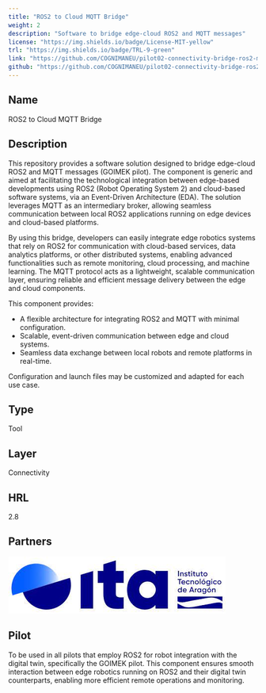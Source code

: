 ```yaml
---
title: "ROS2 to Cloud MQTT Bridge"
weight: 2
description: "Software to bridge edge-cloud ROS2 and MQTT messages"
license: "https://img.shields.io/badge/License-MIT-yellow"
trl: "https://img.shields.io/badge/TRL-9-green"
link: "https://github.com/COGNIMANEU/pilot02-connectivity-bridge-ros2-mqtt"
github: "https://github.com/COGNIMANEU/pilot02-connectivity-bridge-ros2-mqtt"
---
```


## Name
ROS2 to Cloud MQTT Bridge

## Description
This repository provides a software solution designed to bridge edge-cloud ROS2 and MQTT messages (GOIMEK pilot). The component is generic and aimed at facilitating the technological integration between edge-based developments using ROS2 (Robot Operating System 2) and cloud-based software systems, via an Event-Driven Architecture (EDA). The solution leverages MQTT as an intermediary broker, allowing seamless communication between local ROS2 applications running on edge devices and cloud-based platforms.

By using this bridge, developers can easily integrate edge robotics systems that rely on ROS2 for communication with cloud-based services, data analytics platforms, or other distributed systems, enabling advanced functionalities such as remote monitoring, cloud processing, and machine learning. The MQTT protocol acts as a lightweight, scalable communication layer, ensuring reliable and efficient message delivery between the edge and cloud components.

This component provides:
- A flexible architecture for integrating ROS2 and MQTT with minimal configuration.
- Scalable, event-driven communication between edge and cloud systems.
- Seamless data exchange between local robots and remote platforms in real-time.

Configuration and launch files may be customized and adapted for each use case.

## Type
Tool

## Layer
Connectivity

## HRL
2.8

## Partners
![ITA Logo](/images/ita/italogo.jpg)

## Pilot
To be used in all pilots that employ ROS2 for robot integration with the digital twin, specifically the GOIMEK pilot. This component ensures smooth interaction between edge robotics running on ROS2 and their digital twin counterparts, enabling more efficient remote operations and monitoring.
